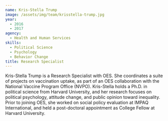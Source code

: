 ```yaml
---
name: Kris-Stella Trump
image: /assets/img/team/krisstella-trump.jpg
year: 
  - 2016
  - 2017
agency:
  - Health and Human Services
skills:
  - Political Science
  - Psychology
  - Behavior Change
title: Research Specialist 
---
```


Kris-Stella Trump is a Research Specialist with OES. She coordinates a suite of projects on vaccination uptake, as part of an OES collaboration with the National Vaccine Program Office (NVPO). Kris-Stella holds a Ph.D. in political science from Harvard University, and her research focuses on political psychology, attitude change, and public opinion toward inequality. Prior to joining OES, she worked on social policy evaluation at IMPAQ International, and held a post-doctoral appointment as College Fellow at Harvard University. 
